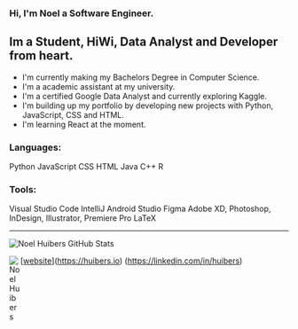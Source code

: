 ### Hi, I'm Noel a Software Engineer.

## Im a Student, HiWi, Data Analyst and Developer from heart.

- I'm currently making my Bachelors Degree in Computer Science.
- I'm a academic assistant at my university.
- I'm a certified Google Data Analyst and currently exploring Kaggle.
- I'm building up my portfolio by developing new projects with Python, JavaScript, CSS and HTML.
- I'm learning React at the moment.

### Languages:

Python
JavaScript
CSS
HTML
Java
C++
R

### Tools:

Visual Studio Code
IntelliJ
Android Studio
Figma
Adobe XD, Photoshop, InDesign, Illustrator, Premiere Pro
LaTeX

---

<img aling="left" alt="Noel Huibers GitHub Stats" src="https://github-readme-stats.vercel.app/api?username=NoelHuibers&count_private=true&show_icons=true&hide_border=true&theme=cobalt"/>

[[website](<img align="left" alt="huibers.io" width="20px" src="https://raw.githubusercontent.com/iconic/open-iconic/master/svg/globe.svg"/>)](https://huibers.io)
<img align="left" alt="NoelHuibers" width="20px" src="https://cdn.jsdelivr.net/npm/simple-icons@v3/icons/linkedin.svg"/>(https://linkedin.com/in/huibers)
